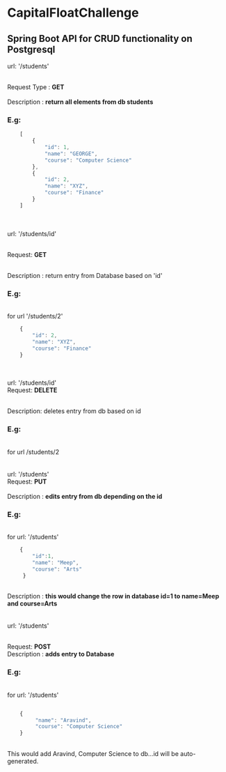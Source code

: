 # CapitalFloatChallenge


## Spring Boot API for CRUD functionality on Postgresql

url: '/students'

<br> Request Type : **GET** <br/>
<br/> Description : **return all elements from db students**<br/> 
    
### E.g: 

```javascript
    [ 
        { 
            "id": 1, 
            "name": "GEORGE", 
            "course": "Computer Science" 
        }, 
        { 
            "id": 2, 
            "name": "XYZ", 
            "course": "Finance" 
        } 
    ]
```
<br/><br/>
url: '/students/id'

<br/> Request: **GET**<br/>

<br> Description : return entry from Database based on 'id' <br/> 

### E.g:

<br> for url '/students/2' </br>
```javascript
    { 
        "id": 2, 
        "name": "XYZ", 
        "course": "Finance" 
    }
```
<br/><br/>
url: '/students/id' 
<br/> Request: **DELETE** <br/>

<br/> Description: deletes entry from db based on id<br/> 

 ### E.g:

<br/> for url /students/2<br/> 
<br/><br/>
url: '/students' <br/>Request: **PUT**<br/> 
<br/> Description : **edits entry from db depending on the id** <br/>
### E.g:

<br/> for url: '/students'<br/> 

```javascript
    { 
        "id":1, 
        "name": "Meep", 
        "course": "Arts"
     } 
```

<br/> Description : **this would change the row in database id=1 to name=Meep and course=Arts**</br>
<br/><br/>
url: '/students' 

<br/>Request: **POST**
<br/> Description : **adds entry to Database**<br/>
### E.g: 
<br/>for url: '/students'<br/>

```javascript

    {
         "name": "Aravind", 
         "course": "Computer Science"
    } 
```


<br/> This would add Aravind, Computer Science to db...id will be auto-generated.<br/>
